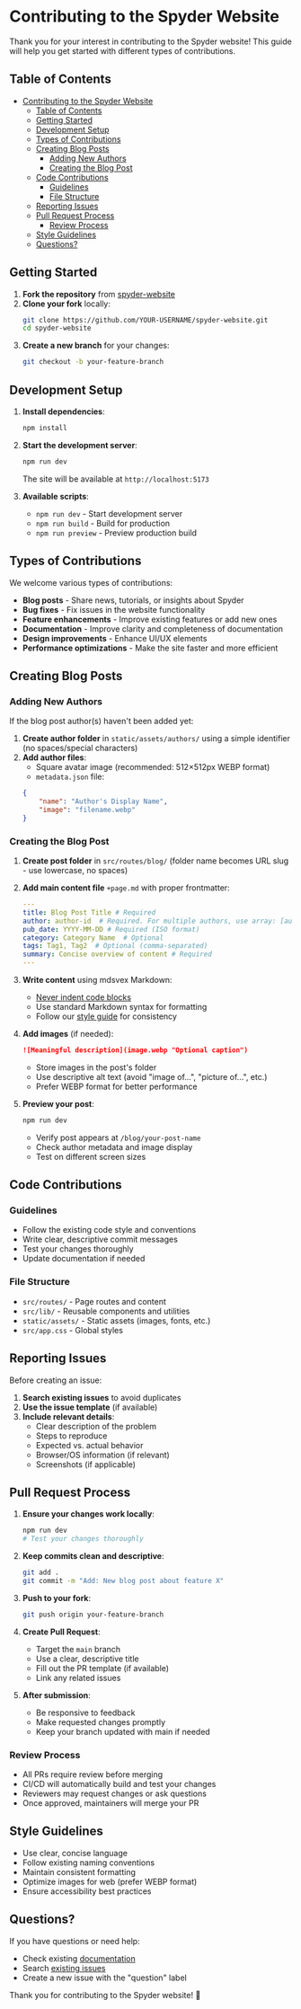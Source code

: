 # Contributing to the Spyder Website

Thank you for your interest in contributing to the Spyder website! This guide will help you get started with different types of contributions.

## Table of Contents

- [Contributing to the Spyder Website](#contributing-to-the-spyder-website)
  - [Table of Contents](#table-of-contents)
  - [Getting Started](#getting-started)
  - [Development Setup](#development-setup)
  - [Types of Contributions](#types-of-contributions)
  - [Creating Blog Posts](#creating-blog-posts)
    - [Adding New Authors](#adding-new-authors)
    - [Creating the Blog Post](#creating-the-blog-post)
  - [Code Contributions](#code-contributions)
    - [Guidelines](#guidelines)
    - [File Structure](#file-structure)
  - [Reporting Issues](#reporting-issues)
  - [Pull Request Process](#pull-request-process)
    - [Review Process](#review-process)
  - [Style Guidelines](#style-guidelines)
  - [Questions?](#questions)

## Getting Started

1. **Fork the repository** from [spyder-website](https://github.com/spyder-ide/spyder-website)
2. **Clone your fork** locally:
   ```bash
   git clone https://github.com/YOUR-USERNAME/spyder-website.git
   cd spyder-website
   ```
3. **Create a new branch** for your changes:
   ```bash
   git checkout -b your-feature-branch
   ```

## Development Setup

1. **Install dependencies**:
   ```bash
   npm install
   ```

2. **Start the development server**:
   ```bash
   npm run dev
   ```
   The site will be available at `http://localhost:5173`

3. **Available scripts**:
   - `npm run dev` - Start development server
   - `npm run build` - Build for production
   - `npm run preview` - Preview production build

## Types of Contributions

We welcome various types of contributions:

- **Blog posts** - Share news, tutorials, or insights about Spyder
- **Bug fixes** - Fix issues in the website functionality
- **Feature enhancements** - Improve existing features or add new ones
- **Documentation** - Improve clarity and completeness of documentation
- **Design improvements** - Enhance UI/UX elements
- **Performance optimizations** - Make the site faster and more efficient

## Creating Blog Posts

### Adding New Authors

If the blog post author(s) haven't been added yet:

1. **Create author folder** in `static/assets/authors/` using a simple identifier (no spaces/special characters)
2. **Add author files**:
   - Square avatar image (recommended: 512×512px WEBP format)
   - `metadata.json` file:
   ```json
   {
       "name": "Author's Display Name",
       "image": "filename.webp"
   }
   ```

### Creating the Blog Post

1. **Create post folder** in `src/routes/blog/` (folder name becomes URL slug - use lowercase, no spaces)

2. **Add main content file** `+page.md` with proper frontmatter:
   ```yaml
   ---
   title: Blog Post Title # Required
   author: author-id  # Required. For multiple authors, use array: [author1, author2]
   pub_date: YYYY-MM-DD # Required (ISO format)
   category: Category Name  # Optional
   tags: Tag1, Tag2  # Optional (comma-separated)
   summary: Concise overview of content # Required
   ---
   ```

3. **Write content** using mdsvex Markdown:
   - [Never indent code blocks](https://mdsvex.pngwn.io/docs#limitations)
   - Use standard Markdown syntax for formatting
   - Follow our [style guide](#style-guidelines) for consistency

4. **Add images** (if needed):
   ```markdown
   ![Meaningful description](image.webp "Optional caption")
   ```
   - Store images in the post's folder
   - Use descriptive alt text (avoid "image of...", "picture of...", etc.)
   - Prefer WEBP format for better performance

5. **Preview your post**:
   ```bash
   npm run dev
   ```
   - Verify post appears at `/blog/your-post-name`
   - Check author metadata and image display
   - Test on different screen sizes

## Code Contributions

### Guidelines

- Follow the existing code style and conventions
- Write clear, descriptive commit messages
- Test your changes thoroughly
- Update documentation if needed

### File Structure

- `src/routes/` - Page routes and content
- `src/lib/` - Reusable components and utilities
- `static/assets/` - Static assets (images, fonts, etc.)
- `src/app.css` - Global styles

## Reporting Issues

Before creating an issue:

1. **Search existing issues** to avoid duplicates
2. **Use the issue template** (if available)
3. **Include relevant details**:
   - Clear description of the problem
   - Steps to reproduce
   - Expected vs. actual behavior
   - Browser/OS information (if relevant)
   - Screenshots (if applicable)

## Pull Request Process

1. **Ensure your changes work locally**:
   ```bash
   npm run dev
   # Test your changes thoroughly
   ```

2. **Keep commits clean and descriptive**:
   ```bash
   git add .
   git commit -m "Add: New blog post about feature X"
   ```

3. **Push to your fork**:
   ```bash
   git push origin your-feature-branch
   ```

4. **Create Pull Request**:
   - Target the `main` branch
   - Use a clear, descriptive title
   - Fill out the PR template (if available)
   - Link any related issues

5. **After submission**:
   - Be responsive to feedback
   - Make requested changes promptly
   - Keep your branch updated with main if needed

### Review Process

- All PRs require review before merging
- CI/CD will automatically build and test your changes
- Reviewers may request changes or ask questions
- Once approved, maintainers will merge your PR

## Style Guidelines

- Use clear, concise language
- Follow existing naming conventions
- Maintain consistent formatting
- Optimize images for web (prefer WEBP format)
- Ensure accessibility best practices

## Questions?

If you have questions or need help:

- Check existing [documentation](README.md)
- Search [existing issues](https://github.com/spyder-ide/spyder-website/issues)
- Create a new issue with the "question" label

Thank you for contributing to the Spyder website! 🎉

